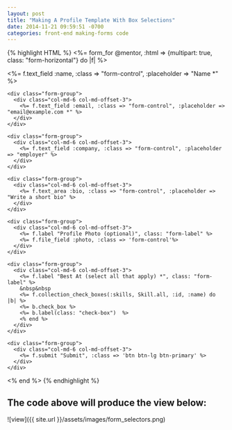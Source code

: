 ```yaml
---
layout: post
title: "Making A Profile Template With Box Selections"
date: 2014-11-21 09:59:51 -0700
categories: front-end making-forms code
---
```


{% highlight HTML %}
<%= form_for @mentor, :html => {multipart: true, class: "form-horizontal"} do |f| %>
  <div>
    <div class="form-group">
      <div class="col-md-6 col-md-offset-3">
        <%= f.text_field :name, :class => "form-control", :placeholder => "Name *" %>
      </div>
    </div>

    <div class="form-group">
      <div class="col-md-6 col-md-offset-3">
        <%= f.text_field :email, :class => "form-control", :placeholder => "email@example.com *" %>
      </div>
    </div>

    <div class="form-group">
      <div class="col-md-6 col-md-offset-3">
        <%= f.text_field :company, :class => "form-control", :placeholder => "employer" %>
      </div>
    </div>

    <div class="form-group">
      <div class="col-md-6 col-md-offset-3">
        <%= f.text_area :bio, :class => "form-control", :placeholder => "Write a short bio" %>
      </div>
    </div>

    <div class="form-group">
      <div class="col-md-6 col-md-offset-3">
        <%= f.label "Profile Photo (optional)", class: "form-label" %>
        <%= f.file_field :photo, :class => 'form-control'%>
      </div>
    </div>

    <div class="form-group">
      <div class="col-md-6 col-md-offset-3">
        <%= f.label "Best At (select all that apply) *", class: "form-label" %>
        &nbsp&nbsp
        <%= f.collection_check_boxes(:skills, Skill.all, :id, :name) do |b| %>
        <%= b.check_box %>
        <%= b.label(class: "check-box")  %>
        <% end %>
      </div>
    </div>

    <div class="form-group">
      <div class="col-md-6 col-md-offset-3">
        <%= f.submit "Submit", :class => 'btn btn-lg btn-primary' %>
      </div>
    </div>
  </div>
<% end %>
{% endhighlight %}

## The code above will produce the view below: ##

![view]({{ site.url }}/assets/images/form_selectors.png)
